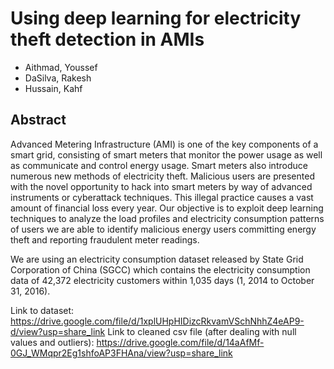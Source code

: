 # Using deep learning for electricity theft detection in AMIs

* Aithmad, Youssef
* DaSilva, Rakesh
* Hussain, Kahf


## Abstract
Advanced Metering Infrastructure (AMI) is one of the key components of a smart grid, consisting of smart meters that monitor the
power usage as well as communicate and control energy usage. Smart meters also introduce numerous new methods of electricity theft.
Malicious users are presented with the novel opportunity to hack into smart meters by way of advanced instruments or cyberattack
techniques. This illegal practice causes a vast amount of financial loss every year. Our objective is to exploit deep learning
techniques to analyze the load profiles and electricity consumption patterns of users we are able to identify malicious energy users
committing energy theft and reporting fraudulent meter readings. 

We are using an electricity consumption dataset released by State Grid Corporation of China (SGCC) which contains the electricity consumption data of 42,372 electricity customers within 1,035 days (1, 2014 to October 31, 2016).

Link to dataset: https://drive.google.com/file/d/1xplUHpHIDizcRkvamVSchNhhZ4eAP9-d/view?usp=share_link
Link to cleaned csv file (after dealing with null values and outliers): https://drive.google.com/file/d/14aAfMf-0GJ_WMqpr2Eg1shfoAP3FHAna/view?usp=share_link
